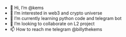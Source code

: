 - 👋 Hi, I’m @kems
- 👀 I’m interested in web3 and crypto universe
- 🌱 I’m currently learning python code and telegram bot
- 💞️ I’m looking to collaborate on L2 project
- 📫 How to reach me telegram @billythekems

<!---
kems311/kems311 is a ✨ special ✨ repository because its `README.md` (this file) appears on your GitHub profile.
You can click the Preview link to take a look at your changes.
--->
